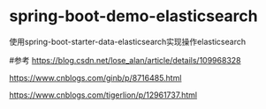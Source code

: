 # spring-boot-demo-elasticsearch
使用spring-boot-starter-data-elasticsearch实现操作elasticsearch
  
  #参考
https://blog.csdn.net/lose_alan/article/details/109968328

https://www.cnblogs.com/ginb/p/8716485.html

https://www.cnblogs.com/tigerlion/p/12961737.html
